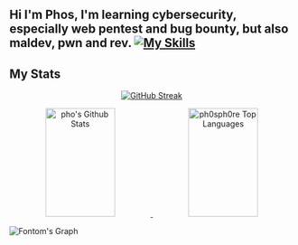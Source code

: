 **Hi I'm Phos, I'm learning cybersecurity, especially web pentest and bug bounty, but also maldev, pwn and rev.**
[![My Skills](https://skillicons.dev/icons?i=java,rust,cpp,c,obsidian,linux,vscode,github,arch,kali,aws,py,graphql,mysql,bots)](https://skillicons.dev)
---
## My Stats

<p align="center">
  <a href="https://git.io/streak-stats">
    <img src="https://streak-stats.demolab.com?user=ph0sph0re&theme=radical&mode=weekly" alt="GitHub Streak" />
  </a>
</p>
<p align="center">
  <a href="https://github.com/ph0sph0re">
    <img alt="pho's Github Stats" src="https://github-readme-stats.vercel.app/api?username=fontoms&show_icons=true&theme=radical&count_private=tru" height="192px" width="49.5%"/>
  </a>
  <a href="https://github.com/ph0sph0re">
    <img alt=" ph0sph0re Top Languages" src="https://github-readme-stats.vercel.app/api/top-langs?username=ph0sph0re&theme=radical&langs_count=8&layout=compact&count_private=true" height="192px" width="49.5%"/>
  </a>
  <br/>
</p>

![Fontom's Graph](https://github-readme-activity-graph.vercel.app/graph?username=radical&card&custom_title=Fontom's%20GitHub%20Activity%20Graph&theme=github-radical)
